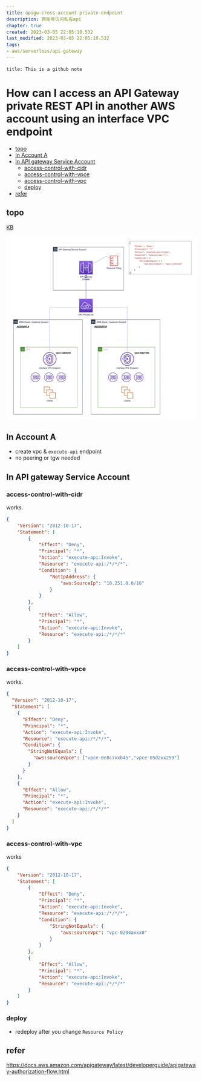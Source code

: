 ```yaml
---
title: apigw-cross-account-private-endpoint
description: 跨账号访问私有api 
chapter: true
created: 2023-03-05 22:05:10.532
last_modified: 2023-03-05 22:05:10.532
tags: 
- aws/serverless/api-gateway 
---
```


```ad-attention
title: This is a github note

```

# How can I access an API Gateway private REST API in another AWS account using an interface VPC endpoint

- [topo](#topo)
- [In Account A](#in-account-a)
- [In API gateway Service Account](#in-api-gateway-service-account)
	- [access-control-with-cidr](#access-control-with-cidr)
	- [access-control-with-vpce](#access-control-with-vpce)
	- [access-control-with-vpc](#access-control-with-vpc)
	- [deploy](#deploy)
- [refer](#refer)

## topo
[KB](https://aws.amazon.com/premiumsupport/knowledge-center/api-gateway-private-cross-account-vpce/?nc1=h_ls) 

![apigw-cross-account-private-endpoint-png-1.png](apigw-cross-account-private-endpoint-png-1.png)



## In Account A
- create vpc & `execute-api` endpoint
- no peering or tgw needed


## In API gateway Service Account
### access-control-with-cidr
works. 

```json
{
    "Version": "2012-10-17",
    "Statement": [
        {
            "Effect": "Deny",
            "Principal": "*",
            "Action": "execute-api:Invoke",
            "Resource": "execute-api:/*/*/*",
            "Condition": {
                "NotIpAddress": {
                    "aws:SourceIp": "10.251.0.0/16"
                }
            }
        },
        {
            "Effect": "Allow",
            "Principal": "*",
            "Action": "execute-api:Invoke",
            "Resource": "execute-api:/*/*/*"
        }
    ]
}
```

### access-control-with-vpce
works.

```json
{
  "Version": "2012-10-17",
  "Statement": [
    {
      "Effect": "Deny",
      "Principal": "*",
      "Action": "execute-api:Invoke",
      "Resource": "execute-api:/*/*/*",
      "Condition": {
        "StringNotEquals": {
          "aws:sourceVpce": ["vpce-0e8c7xxb45","vpce-05d2xx259"]
        }
      }
    },
    {
      "Effect": "Allow",
      "Principal": "*",
      "Action": "execute-api:Invoke",
      "Resource": "execute-api:/*/*/*"
    }
  ]
}

```

### access-control-with-vpc
works

```json
{
    "Version": "2012-10-17",
    "Statement": [
        {
            "Effect": "Deny",
            "Principal": "*",
            "Action": "execute-api:Invoke",
            "Resource": "execute-api:/*/*/*",
            "Condition": {
                "StringNotEquals": {
                    "aws:sourceVpc": "vpc-0204axxx0"
                }
            }
        },
        {
            "Effect": "Allow",
            "Principal": "*",
            "Action": "execute-api:Invoke",
            "Resource": "execute-api:/*/*/*"
        }
    ]
}
```

### deploy
- redeploy after you change `Resource Policy`

## refer
https://docs.aws.amazon.com/apigateway/latest/developerguide/apigateway-authorization-flow.html








